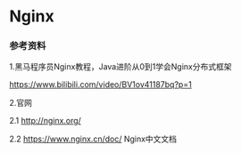 # Nginx

### 参考资料
1.黑马程序员Nginx教程，Java进阶从0到1学会Nginx分布式框架

https://www.bilibili.com/video/BV1ov41187bq?p=1

2.官网

2.1 http://nginx.org/

2.2 https://www.nginx.cn/doc/ Nginx中文文档
